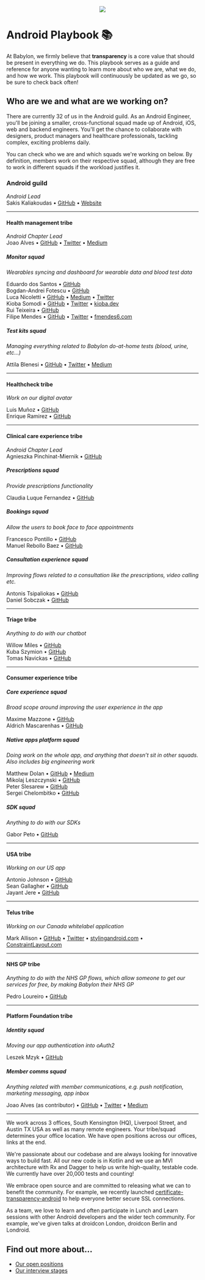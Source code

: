<p align="center">
<img src="logo.png">
</p>


Android Playbook 📚
==================================

At Babylon, we firmly believe that **transparency** is a core value that should
be present in everything we do. This playbook serves as a guide and reference
for anyone wanting to learn more about who we are, what we do, and how we work.
This playbook will continuously be updated as we go, so be sure to check back
often!

## Who are we and what are we working on?

There are currently 32 of us in the Android guild. As an Android Engineer,
you'll be joining a smaller, cross-functional squad made up of Android, iOS,
web and backend engineers. You'll get the chance to collaborate with designers,
product managers and healthcare professionals, tackling complex, exciting
problems daily.

You can check who we are and which squads we're working on below. By definition,
members work on their respective squad, although they are free to work in
different squads if the workload justifies it.

### Android guild

*Android Lead*  
Sakis Kaliakoudas • [GitHub](https://github.com/athkalia) • [Website](http://www.sakiskaliakoudas.com)

---

#### Health management tribe

*Android Chapter Lead*  
Joao Alves • [GitHub](https://github.com/jcmsalves) • [Twitter](https://twitter.com/jcmsalves) • [Medium](https://medium.com/@jcmsalves)

##### Monitor squad

*Wearables syncing and dashboard for wearable data and blood test data*

Eduardo dos Santos • [GitHub](https://github.com/ejms)  
Bogdan-Andrei Fotescu • [GitHub](https://github.com/rakatan)  
Luca Nicoletti • [GitHub](https://github.com/lnicolet) • [Medium](https://medium.com/@luca.nicolett) • [Twitter](https://twitter.com/luca_nicolett)   
Kioba Somodi • [GitHub](https://github.com/kioba) • [Twitter](https://twitter.com/kiobaa) • [kioba.dev](https://kioba.dev)    
Rui Teixeira  • [GitHub](https://github.com/takecare)    
Filipe Mendes • [GitHub](https://github.com/fmendes6) • [Twitter](https://twitter.com/fmendes6) • [fmendes6.com](http://fmendes6.com)

##### Test kits squad

*Managing everything related to Babylon do-at-home tests (blood, urine, etc...)*

Attila Blenesi • [GitHub](https://github.com/ablenesi) • [Twitter](https://twitter.com/ablenessy) • [Medium](https://medium.com/@attilablnesi)

---

#### Healthcheck tribe

*Work on our digital avatar*

Luis Muñoz • [GitHub](https://github.com/luismunyoz)  
Enrique Ramirez • [GitHub](https://github.com/kikermo)  

---

#### Clinical care experience tribe

*Android Chapter Lead*  
Agnieszka Pinchinat-Miernik • [GitHub](https://github.com/alpm)

##### Prescriptions squad

*Provide prescriptions functionality*

Claudia Luque Fernandez • [GitHub](https://github.com/claucookie)

##### Bookings squad

*Allow the users to book face to face appointments*

Francesco Pontillo • [GitHub](https://github.com/frapontillo)  
Manuel Rebollo Baez • [GitHub](https://github.com/mrebollob)

##### Consultation experience squad

*Improving flows related to a consultation like the prescriptions, video
calling etc.*

Antonis Tsipaliokas • [GitHub](https://github.com/kokeroulis)  
Daniel Sobczak • [GitHub](https://github.com/DanielSobczak)  

---

#### Triage tribe

*Anything to do with our chatbot*

Willow Miles • [GitHub](https://github.com/JEKMiles)   
Kuba Szymion • [GitHub](https://github.com/kubaBabylon)   
Tomas Navickas • [GitHub](https://github.com/iTomkinas)   

---

#### Consumer experience tribe

##### Core experience squad

*Broad scope around improving the user experience in the app*

Maxime Mazzone • [GitHub](https://github.com/mazzonem)  
Aldrich Mascarenhas • [GitHub](https://github.com/AldrichMascarenhas)

##### Native apps platform squad

*Doing work on the whole app, and anything that doesn’t sit in other squads.
Also includes big engineering work*

Matthew Dolan • [GitHub](https://github.com/mattmook) • [Medium](https://medium.com/@appmattus)  
Mikolaj Leszczynski • [GitHub](https://github.com/Rosomack)  
Peter Slesarew • [GitHub](https://github.com/sliskiCode)  
Sergei Chelombitko • [GitHub](https://github.com/technoir42)  

##### SDK squad

*Anything to do with our SDKs*

Gabor Peto • [GitHub](https://github.com/GaborPeto)

---

#### USA tribe

*Working on our US app*

Antonio Johnson • [GitHub](https://github.com/aj-65)  
Sean Gallagher • [GitHub](https://github.com/seangallagherbabylon)  
Jayant Jere • [GitHub](https://github.com/j-android)

---

#### Telus tribe

*Working on our Canada whitelabel application*

Mark Allison • [GitHub](https://github.com/StylingAndroid) • [Twitter](https://twitter.com/MarkIAllison) • [stylingandroid.com](https://blog.stylingandroid.com) • [ConstraintLayout.com](https://constraintlayout.com/)

---

#### NHS GP tribe

*Anything to do with the NHS GP flows, which allow someone to get our services
for free, by making Babylon their NHS GP*

Pedro Loureiro • [GitHub](https://github.com/pedroql)

---

#### Platform Foundation tribe

##### Identity squad

*Moving our app authentication into oAuth2*

Leszek Mzyk • [GitHub](https://github.com/imbryk)

##### Member comms squad

*Anything related with member communications, e.g. push notification,
marketing messaging, app inbox*

Joao Alves (as contributor) • [GitHub](https://github.com/jcmsalves) • [Twitter](https://twitter.com/jcmsalves) • [Medium](https://medium.com/@jcmsalves)

---

We work across 3 offices, South Kensington (HQ), Liverpool Street, and
Austin TX USA as well as many remote engineers. Your tribe/squad determines your
office location. We have open positions across our offices, links at the end.

We're passionate about our codebase and are always looking for innovative ways
to build fast. All our new code is in Kotlin and we use an MVI architecture with
Rx and Dagger to help us write high-quality, testable code. We currently have
over 20,000 tests and counting!

We embrace open source and are committed to releasing what we can to benefit the
community. For example, we recently launched
[certificate-transparency-android](https://github.com/Babylonpartners/certificate-transparency-android/)
to help everyone better secure SSL connections.

As a team, we love to learn and often participate in Lunch and Learn sessions
with other Android developers and the wider tech community. For example, we've
given talks at droidcon London, droidcon Berlin and Londroid.

## Find out more about...

- [Our open positions](/recruitment/positions/open_positions.md)
- [Our interview stages](/recruitment/interview_stages.md)
